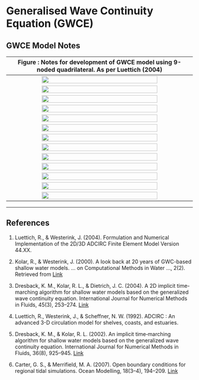 # Generalised Wave Continuity Equation (GWCE)


## GWCE Model Notes

| **Figure :** Notes for development of GWCE model using 9-noded quadrilateral. As per Luettich (2004) |
| :-------------: |
| <img width="80%" src="./GWCE-Model-Notes/GWCE_01.jpg"> |
| <img width="80%" src="./GWCE-Model-Notes/GWCE_02.jpg"> |
| <img width="80%" src="./GWCE-Model-Notes/GWCE_03.jpg"> |
| <img width="80%" src="./GWCE-Model-Notes/GWCE_04.jpg"> |
| <img width="80%" src="./GWCE-Model-Notes/GWCE_05.jpg"> |
| <img width="80%" src="./GWCE-Model-Notes/GWCE_06.jpg"> |
| <img width="80%" src="./GWCE-Model-Notes/GWCE_07.jpg"> |
| <img width="80%" src="./GWCE-Model-Notes/GWCE_08.jpg"> |
| <img width="80%" src="./GWCE-Model-Notes/GWCE_09.jpg"> |
| <img width="80%" src="./GWCE-Model-Notes/GWCE_10.jpg"> |
| <img width="80%" src="./GWCE-Model-Notes/GWCE_11.jpg"> |
| <img width="80%" src="./GWCE-Model-Notes/GWCE_12.jpg"> |
| <img width="80%" src="./GWCE-Model-Notes/GWCE_13.jpg"> |

-----------------------------------------------

## References
1. Luettich, R., & Westerink, J. (2004). Formulation and Numerical Implementation of the 2D/3D ADCIRC Finite Element Model Version 44.XX.

1. Kolar, R., & Westerink, J. (2000). A look back at 20 years of GWC-based shallow water models. … on Computational Methods in Water …, 2(2). Retrieved from [Link](http://www.coe.ou.edu/emgis/kolar/resources/CMWRXIIIPaper1.pdf)

1. Dresback, K. M., Kolar, R. L., & Dietrich, J. C. (2004). A 2D implicit time-marching algorithm for shallow water models based on the generalized wave continuity equation. International Journal for Numerical Methods in Fluids, 45(3), 253–274. [Link](https://doi.org/10.1002/fld.697)

1. Luettich, R., Westerink, J., & Scheffner, N. W. (1992). ADCIRC : An advanced 3-D circulation model for shelves, coasts, and estuaries.

1. Dresback, K. M., & Kolar, R. L. (2002). An implicit time‐marching algorithm for shallow water models based on the generalized wave continuity equation. International Journal for Numerical Methods in Fluids, 36(8), 925–945. [Link](https://doi.org/10.1002/fld.157.abs)

1. Carter, G. S., & Merrifield, M. A. (2007). Open boundary conditions for regional tidal simulations. Ocean Modelling, 18(3–4), 194–209. [Link](https://doi.org/10.1016/j.ocemod.2007.04.003)
